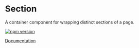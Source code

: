 # Section

A container component for wrapping distinct sections of a page.

[![npm version](https://badge.fury.io/js/%40vrembem%2Fsection.svg)](https://www.npmjs.com/package/%40vrembem%2Fsection)

[Documentation](https://vrembem.com/packages/section)
